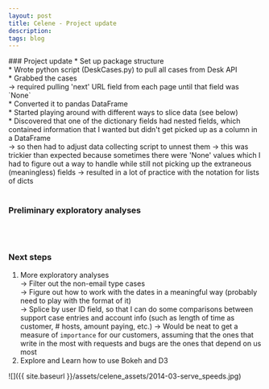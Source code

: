 ```yaml
---
layout: post
title: Celene - Project update
description:
tags: blog
---
```

<section>
	<section>
### Project update
* Set up package structure<br>
* Wrote python script (DeskCases.py) to pull all cases from Desk API<br>
* Grabbed the cases<br>
-> required pulling 'next' URL field from each page until that field was `None`<br>
* Converted it to pandas DataFrame<br>
* Started playing around with different ways to slice data (see below)<br>
* Discovered that one of the dictionary fields had nested fields, which contained information that I wanted but didn't get picked up as a column in a DataFrame<br>
-> so then had to adjust data collecting script to unnest them
-> this was trickier than expected because sometimes there were 'None' values which I had to figure out a way to handle while still not picking up the extraneous (meaningless) fields
-> resulted in a lot of practice with the notation for lists of dicts
<br><br>

### Preliminary exploratory analyses

<br><br>

### Next steps
1. More exploratory analyses<br>
-> Filter out the non-email type cases<br>
-> Figure out how to work with the dates in a meaningful way (probably need to play with the format of it)<br>
-> Splice by user ID field, so that I can do some comparisons between support case entries and account info (such as length of time as customer, # hosts, amount paying, etc.)
-> Would be neat to get a measure of `importance` for our customers, assuming that the ones that write in the most with requests and bugs are the ones that depend on us most<br>
2. Explore and Learn how to use Bokeh and D3<br>

![]({{ site.baseurl }}/assets/celene_assets/2014-03-serve_speeds.jpg)<br>



</section>
</section>
